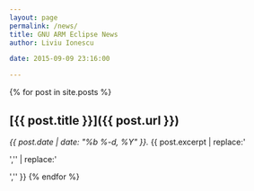 ```yaml
---
layout: page
permalink: /news/
title: GNU ARM Eclipse News
author: Liviu Ionescu

date: 2015-09-09 23:16:00

---
```


{% for post in site.posts %}
## [{{ post.title }}]({{ post.url }})

_{{ post.date | date: "%b %-d, %Y" }}._ {{ post.excerpt | replace:'<p>','' | replace:'</p>','' }}
{% endfor %}
